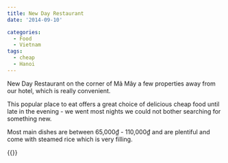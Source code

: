 ```yaml
---
title: New Day Restaurant
date: '2014-09-10'

categories:
  - Food
  - Vietnam
tags:
  - cheap
  - Hanoi
---
```


New Day Restaurant on the corner of Mã Mây a few properties away from our hotel, which is really convenient.

This popular place to eat offers a great choice of delicious cheap food until late in the evening - we went most nights we could not bother searching for something new.

Most main dishes are between 65,000₫ - 110,000₫ and are plentiful and come with steamed rice which is very filling.

{{<place ChIJLW6bl8CrNTERDnEUa-1BlVs>}}